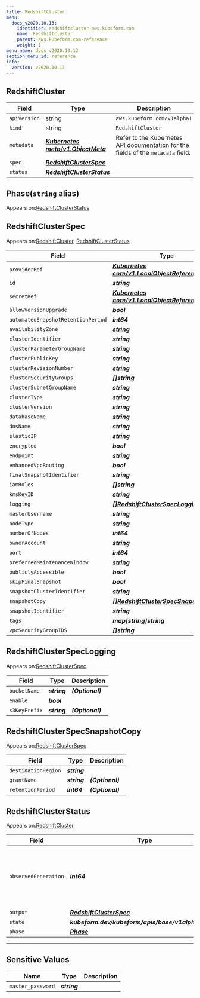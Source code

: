```yaml
---
title: RedshiftCluster
menu:
  docs_v2020.10.13:
    identifier: redshiftcluster-aws.kubeform.com
    name: RedshiftCluster
    parent: aws.kubeform.com-reference
    weight: 1
menu_name: docs_v2020.10.13
section_menu_id: reference
info:
  version: v2020.10.13
---
```


## RedshiftCluster
| Field | Type | Description |
| ------ | ----- | ----------- |
| `apiVersion` | string | `aws.kubeform.com/v1alpha1` |
|    `kind` | string | `RedshiftCluster` |
| `metadata` | ***[Kubernetes meta/v1.ObjectMeta](https://kubernetes.io/docs/reference/generated/kubernetes-api/v1.13/#objectmeta-v1-meta)***|Refer to the Kubernetes API documentation for the fields of the `metadata` field.|
| `spec` | ***[RedshiftClusterSpec](#redshiftclusterspec)***||
| `status` | ***[RedshiftClusterStatus](#redshiftclusterstatus)***||
## Phase(`string` alias)

Appears on:[RedshiftClusterStatus](#redshiftclusterstatus)

## RedshiftClusterSpec

Appears on:[RedshiftCluster](#redshiftcluster), [RedshiftClusterStatus](#redshiftclusterstatus)

| Field | Type | Description |
| ------ | ----- | ----------- |
| `providerRef` | ***[Kubernetes core/v1.LocalObjectReference](https://kubernetes.io/docs/reference/generated/kubernetes-api/v1.13/#localobjectreference-v1-core)***||
| `id` | ***string***||
| `secretRef` | ***[Kubernetes core/v1.LocalObjectReference](https://kubernetes.io/docs/reference/generated/kubernetes-api/v1.13/#localobjectreference-v1-core)***||
| `allowVersionUpgrade` | ***bool***| ***(Optional)*** |
| `automatedSnapshotRetentionPeriod` | ***int64***| ***(Optional)*** |
| `availabilityZone` | ***string***| ***(Optional)*** |
| `clusterIdentifier` | ***string***||
| `clusterParameterGroupName` | ***string***| ***(Optional)*** |
| `clusterPublicKey` | ***string***| ***(Optional)*** |
| `clusterRevisionNumber` | ***string***| ***(Optional)*** |
| `clusterSecurityGroups` | ***[]string***| ***(Optional)*** |
| `clusterSubnetGroupName` | ***string***| ***(Optional)*** |
| `clusterType` | ***string***| ***(Optional)*** |
| `clusterVersion` | ***string***| ***(Optional)*** |
| `databaseName` | ***string***| ***(Optional)*** |
| `dnsName` | ***string***| ***(Optional)*** |
| `elasticIP` | ***string***| ***(Optional)*** |
| `encrypted` | ***bool***| ***(Optional)*** |
| `endpoint` | ***string***| ***(Optional)*** |
| `enhancedVpcRouting` | ***bool***| ***(Optional)*** |
| `finalSnapshotIdentifier` | ***string***| ***(Optional)*** |
| `iamRoles` | ***[]string***| ***(Optional)*** |
| `kmsKeyID` | ***string***| ***(Optional)*** |
| `logging` | ***[[]RedshiftClusterSpecLogging](#redshiftclusterspeclogging)***| ***(Optional)*** |
| `masterUsername` | ***string***| ***(Optional)*** |
| `nodeType` | ***string***||
| `numberOfNodes` | ***int64***| ***(Optional)*** |
| `ownerAccount` | ***string***| ***(Optional)*** |
| `port` | ***int64***| ***(Optional)*** |
| `preferredMaintenanceWindow` | ***string***| ***(Optional)*** |
| `publiclyAccessible` | ***bool***| ***(Optional)*** |
| `skipFinalSnapshot` | ***bool***| ***(Optional)*** |
| `snapshotClusterIdentifier` | ***string***| ***(Optional)*** |
| `snapshotCopy` | ***[[]RedshiftClusterSpecSnapshotCopy](#redshiftclusterspecsnapshotcopy)***| ***(Optional)*** |
| `snapshotIdentifier` | ***string***| ***(Optional)*** |
| `tags` | ***map[string]string***| ***(Optional)*** |
| `vpcSecurityGroupIDS` | ***[]string***| ***(Optional)*** |
## RedshiftClusterSpecLogging

Appears on:[RedshiftClusterSpec](#redshiftclusterspec)

| Field | Type | Description |
| ------ | ----- | ----------- |
| `bucketName` | ***string***| ***(Optional)*** |
| `enable` | ***bool***||
| `s3KeyPrefix` | ***string***| ***(Optional)*** |
## RedshiftClusterSpecSnapshotCopy

Appears on:[RedshiftClusterSpec](#redshiftclusterspec)

| Field | Type | Description |
| ------ | ----- | ----------- |
| `destinationRegion` | ***string***||
| `grantName` | ***string***| ***(Optional)*** |
| `retentionPeriod` | ***int64***| ***(Optional)*** |
## RedshiftClusterStatus

Appears on:[RedshiftCluster](#redshiftcluster)

| Field | Type | Description |
| ------ | ----- | ----------- |
| `observedGeneration` | ***int64***| ***(Optional)*** Resource generation, which is updated on mutation by the API Server.|
| `output` | ***[RedshiftClusterSpec](#redshiftclusterspec)***| ***(Optional)*** |
| `state` | ***kubeform.dev/kubeform/apis/base/v1alpha1.State***| ***(Optional)*** |
| `phase` | ***[Phase](#phase)***| ***(Optional)*** |
---
## Sensitive Values
| Name | Type | Description |
|------|------|-------------|
| `master_password` | ***string*** ||
